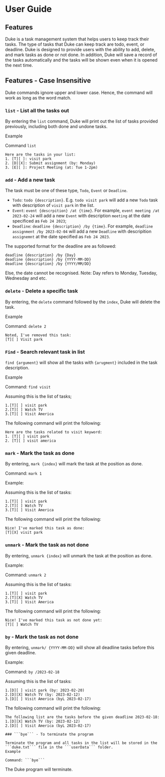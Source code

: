 # User Guide

## Features 
Duke is a task management system that helps users to keep track their tasks. The type of tasks that Duke can keep track are todo, event, or deadline. Duke is designed to provide users with the ability to add, delete, and mark tasks as done or not done. In addition, Duke will save a record of the tasks automatically and the tasks will be shown even when it is opened the next time. 

## Features - Case Insensitive 
Duke commands ignore upper and lower case. Hence, the command will work as long as the word match. 

### ```list``` - List all the tasks out 

By entering the ```list``` command, Duke will print out the list of tasks provided previously, including both done and undone tasks.  

Example 

Command ```list``` 

```
Here are the tasks in your list: 
1. [T][ ]: visit park
2. [D][X]: Submit assignment (by: Monday) 
3. [E][ ]: Project Meeting (at: Tue 1-2pm) 
```

### ```add``` - Add a new task 

The task must be one of these type, ```Todo```, ```Event``` or ```Deadline```. 
- ```Todo```: ```todo {description}```. E.g. ```todo visit park``` will add a new ```Todo``` task with description of ```visit park``` in the list. 
- ```Event```: ```event {descrpition} /at {time}```. For example, ```event meeting /at 2023-02-24``` will add a new ```Event``` with description ```meeting``` at the date specificed as ```Feb 24 2023```; 
- ```Deadline```: ```deadline {description} /by {time}```. For example, ```deadline assignment /by 2023-02-04``` will add a new ```Deadline``` with descripition ```assignemnt``` at the date specified as ```Feb 24 2023```.  

The supported format for the deadline are as followed:  
```
deadline {description} /by {Day}  
deadline {description} /by {YYYY-MM-DD} 
deadline {description} /by {YYYY/MM/DD} 
```
Else, the date cannot be recognised. 
Note: Day refers to Monday, Tuesday, Wednesday and etc. 


### ```delete``` - Delete a specific task 
By entering, the ```delete``` command followed by the ```index```, Duke will delete the task.

Example 

Command: ```delete 2``` 

```
Noted, I've removed this task: 
[T][ ] Visit park
```

### ```Find``` - Search relevant task in list 

```find {argument}``` will show all the tasks with ```{arugment}``` included in the task description. 

Example 

Command: ```find visit``` 

Assuming this is the list of tasks;

``` 
1.[T][ ] visit park 
2.[T][ ] Watch TV 
3.[T][ ] Visit America 
``` 

The following command will print the following: 

``` 
Here are the tasks related to visit keyword: 
1. [T][ ] visit park 
2. [T][ ] visit america
``` 

### ```mark``` - Mark the task as done  

By entering, ```mark {index}``` will mark the task at the position as done. 

Command: ```mark 1```   

Example: 

Assuming this is the list of tasks:

``` 
1.[T][ ] visit park 
2.[T][ ] Watch TV 
3.[T][ ] Visit America  
```  

The following command will print the following: 
```
Nice! I've marked this task as done: 
[T][X] visit park 
``` 

### ```unmark``` - Mark the task as not done 

By entering, ```unmark {index}``` will unmark the task at the position as done. 

Example:  

Command: ```unmark 2```   

Assuming this is the list of tasks:

``` 
1.[T][ ] visit park 
2.[T][X] Watch TV 
3.[T][ ] Visit America 
```

The following command will print the following: 
```
Nice! I've marked this task as not done yet: 
[T][ ] Watch TV 
```  


### ```by``` - Mark the task as not done 

By entering, ```unmark/ {YYYY-MM-DD}``` will show all deadline tasks before this given deadline. 

Example:  

Command: ```by /2023-02-18```   

Assuming this is the list of tasks:

``` 
1.[D][ ] visit park (by: 2023-02-20)
2.[D][X] Watch TV (by: 2023-02-12)
3.[D][ ] Visit America (byL 2023-02-17)
```

The following command will print the following: 
```
The following list are the tasks before the given deadline 2023-02-18: 
1.[D][X] Watch TV (by: 2023-02-12)
2.[D][ ] Visit America (byL 2023-02-17) 

### ```bye``` - To terminate the program 

Terminate the program and all tasks in the list will be stored in the ```duke.txt``` file in the ```userData``` folder.  
Example 

Command: ```bye``` 

``` 
The Duke program will terminate.
```
